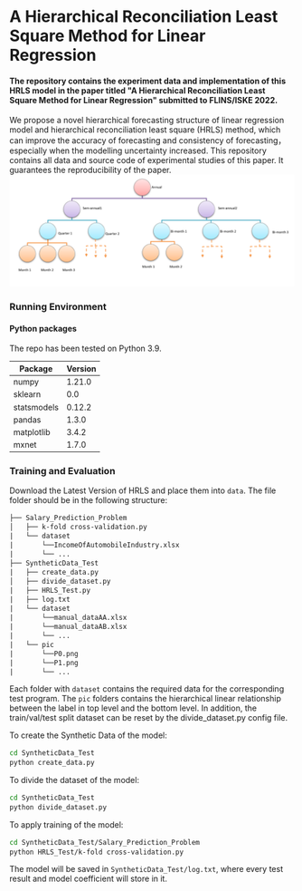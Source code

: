 # A Hierarchical Reconciliation Least Square Method for Linear Regression

#### The repository contains the experiment data and implementation of this HRLS model in the paper titled "A Hierarchical Reconciliation Least Square Method for Linear Regression" submitted to FLINS/ISKE 2022. 
We propose a novel hierarchical forecasting structure of linear regression model and hierarchical reconciliation least square (HRLS) method, which can improve the accuracy of forecasting and consistency of forecasting，especially when the modelling uncertainty increased. This repository contains all data and source code of experimental studies of this paper.  It guarantees the reproducibility of the paper. 
![](fig2.png)

### Running Environment
#### Python packages
The repo has been tested on Python 3.9.

|  Package   | Version  |
|  ----  | ----  |
|numpy|1.21.0|
|sklearn|0.0|
|statsmodels|0.12.2|
|pandas|1.3.0|
|matplotlib|3.4.2|
|mxnet|1.7.0|




### Training and Evaluation 
Download the Latest Version of HRLS and place them into `data`. The file folder should be in the following structure:
```
├── Salary_Prediction_Problem
│   ├── k-fold cross-validation.py
|   └── dataset
|       └──IncomeOfAutomobileIndustry.xlsx
|       └── ...
├── SyntheticData_Test
|	├── create_data.py
│   ├── divide_dataset.py
|   ├── HRLS_Test.py
|   ├── log.txt
|   └── dataset
|       └──manual_dataAA.xlsx
|       └──manual_dataAB.xlsx
|       └── ...
|   └── pic
|       └──P0.png
|       └──P1.png
|       └── ...
```
Each folder with `dataset` contains the required data for the corresponding test program. The `pic` folders contains the hierarchical linear relationship between the label in top level and the bottom level.  In addition, the train/val/test split dataset  can be reset by the divide_dataset.py config file.

To create  the Synthetic Data of the model:
```bash
cd SyntheticData_Test
python create_data.py
```
To divide the dataset of the model:
```bash
cd SyntheticData_Test
python divide_dataset.py
```
To apply training of the model:
```bash
cd SyntheticData_Test/Salary_Prediction_Problem
python HRLS_Test/k-fold cross-validation.py 
```
The model will be saved in `SyntheticData_Test/log.txt`, where every test result and model coefficient will store in it.

